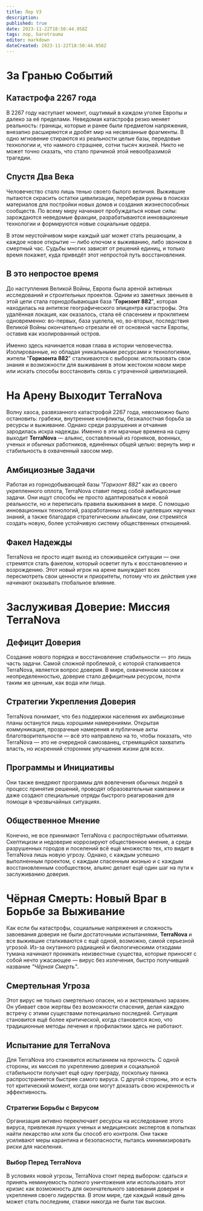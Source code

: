 ```yaml
---
title: Лор V3
description: 
published: true
date: 2023-11-22T18:50:44.958Z
tags: лор, barotrauma
editor: markdown
dateCreated: 2023-11-22T18:50:44.958Z
---
```


# За Гранью Событий

## Катастрофа 2267 года

В 2267 году наступает момент, ощутимый в каждом уголке Европы и далеко за её пределами. Неведомая катастрофа резко меняет реальность: границы, которые и ранее были предметом напряжения, внезапно расширяются и дробят мир на несвязанные фрагменты. В одно мгновение стираются из реальности целые базы, передовые технологии и, что намного страшнее, сотни тысяч жизней. Никто не может точно сказать, что стало причиной этой невообразимой трагедии.

## Спустя Два Века

Человечество стало лишь тенью своего былого величия. Выжившие пытаются скрасить остатки цивилизации, перебирая руины в поисках материалов для постройки новых домов и создания жизнеспособных сообществ. По всему миру начинают пробуждаться новые силы: зарождаются неведомые фракции, разрабатываются инновационные технологии и формируются новые социальные ордера.

В этом неустойчивом мире каждый шаг может стать решающим, а каждое новое открытие — либо ключом к выживанию, либо звонком в смертный час. Судьбы многих зависят от решений единиц, и только время покажет, куда приведёт этот непростой путь восстановления.

## В это непростое время

До наступления Великой Войны, Европа была ареной активных исследований и строительных проектов. Одним из заметных звеньев в этой цепи стала горнодобывающая база "**Горизонт 882**", которая находилась на антитезе географического эпицентра катастрофы. Эта удалённая локация, как оказалось, стала её спасением и проклятием одновременно: во-первых, база уцелела, но, во-вторых, последствия Великой Войны окончательно отрезали её от основной части Европы, оставив как изолированный остров.

Именно здесь начинается новая глава в истории человечества. Изолированные, но обладая уникальными ресурсами и технологиями, жители "**Горизонта 882**" сталкиваются с выбором: использовать свои знания и возможности для выживания в этом жестоком новом мире или искать способы восстановить связь с утраченной цивилизацией.

# На Арену Выходит TerraNova

Волну хаоса, развязанного катастрофой 2267 года, невозможно было остановить: грабежи, внутренние  конфликты, безжалостная борьба за ресурсы и выживание. Однако среди разрушения и отчаяния зародилась искра надежды. Именно в эти мрачные времена на сцену выходит **TerraNova** — альянс, составленный из горняков, военных, ученых и обычных работников, единённых общей целью: вернуть мир и стабильность в охваченный хаосом мир.

## Амбициозные Задачи

Работая из горнодобывающей базы *"Горизонт 882"* как из своего укрепленного оплота, TerraNova ставит перед собой амбициозные задачи. Они ищут способы не просто адаптироваться к новой реальности, но и переписать правила выживания в мире. С помощью инновационных технологий, разработанных на базе уцелевших научных знаний, а также благодаря стратегическим альянсам, они стремятся создать новую, более устойчивую систему общественных отношений.

## Факел Надежды

TerraNova не просто ищет выход из сложившейся ситуации — они стремятся стать факелом, который осветит путь к восстановлению и возрождению. Этот новый игрок на арене вынуждает всех пересмотреть свои ценности и приоритеты, потому что их действия уже начинают оказывать глобальное влияние.
# Заслуживая Доверие: Миссия TerraNova

## Дефицит Доверия

Создание нового порядка и восстановление стабильности — это лишь часть задачи. Самой сложной проблемой, с которой сталкивается TerraNova, является вопрос доверия. В мире, охваченном хаосом и неопределенностью, доверие стало дефицитным ресурсом, почти таким же ценным, как вода или пища.

## Стратегии Укрепления Доверия

TerraNova понимает, что без поддержки населения их амбициозные планы останутся лишь хорошими намерениями. Открытая коммуникация, прозрачные намерения и публичные акты благотворительности — всё это направлено на то, чтобы показать, что TerraNova — это не очередной самозванец, стремящийся захватить власть, но искренний сторонник улучшения жизни для всех.

## Программы и Инициативы

Они также внедряют программы для вовлечения обычных людей в процесс принятия решений, проводят образовательные кампании и даже создают специальные отряды быстрого реагирования для помощи в чрезвычайных ситуациях.

## Общественное Мнение

Конечно, не все принимают TerraNova с распростёртыми объятиями. Скептицизм и недоверие коррозируют общественное мнение, а среди разрушенных городов и поселений всё ещё множество тех, кто видит в TerraNova лишь новую угрозу. Однако, с каждым успешно выполненным проектом, с каждым спасенным жизнью и с каждым восстановленным сообществом, альянс делает ещё один шаг на пути к заслуживанию доверия. 
# Чёрная Смерть: Новый Враг в Борьбе за Выживание

Как если бы катастрофы, социальные напряжения и сложность завоевания доверия не были достаточными испытаниями, **TerraNova** и все выжившие сталкиваются с ещё одной, возможно, самой серьезной угрозой. Из-за окутанного радиацией и биологическими отходами тумана начинают проникать неизвестные существа, которые приносят с собой нечто ужасающее — вирус без излечения, быстро получивший название *"Чёрная Смерть"*.

## Смертельная Угроза

Этот вирус не только смертельно опасен, но и экстремально заразен. Он убивает свои жертвы без возможности спасения, делая каждую встречу с этими существами потенциально последней. Ситуация становится ещё более критической, когда становится ясно, что традиционные методы лечения и профилактики здесь не работают.

## Испытание для TerraNova

Для TerraNova это становится испытанием на прочность. С одной стороны, их миссия по укреплению доверия и социальной стабильности получает ещё одну преграду, поскольку паника распространяется быстрее самого вируса. С другой стороны, это и есть тот критический момент, когда они могут доказать свою искренность и эффективность.

### Стратегии Борьбы с Вирусом

Организация активно переключает ресурсы на исследование этого вируса, привлекая лучших ученых и медицинских экспертов в попытках найти лекарство или хотя бы способ его контроля. Они также усиливают меры карантина и безопасности, пытаясь минимизировать риски для населения.

### Выбор Перед TerraNova

В условиях новой угрозы, TerraNova стоит перед выбором: сдаться и принять неминуемость полного уничтожения или использовать этот кризис как возможность для окончательного завоевания доверия и укрепления своего лидерства. В этом мире, где каждый новый день может стать последним, ставки никогда не были так высоки. 